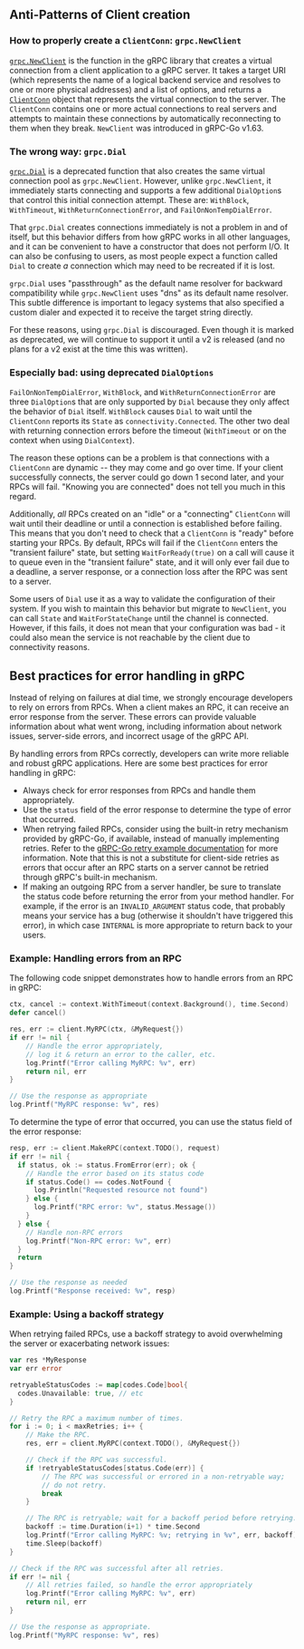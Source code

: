 ## Anti-Patterns of Client creation

### How to properly create a `ClientConn`: `grpc.NewClient`

[`grpc.NewClient`](https://pkg.go.dev/google.golang.org/grpc#NewClient) is the
function in the gRPC library that creates a virtual connection from a client
application to a gRPC server.  It takes a target URI (which represents the name
of a logical backend service and resolves to one or more physical addresses) and
a list of options, and returns a
[`ClientConn`](https://pkg.go.dev/google.golang.org/grpc#ClientConn) object that
represents the virtual connection to the server.  The `ClientConn` contains one
or more actual connections to real servers and attempts to maintain these
connections by automatically reconnecting to them when they break.  `NewClient`
was introduced in gRPC-Go v1.63.

### The wrong way: `grpc.Dial`

[`grpc.Dial`](https://pkg.go.dev/google.golang.org/grpc#Dial) is a deprecated
function that also creates the same virtual connection pool as `grpc.NewClient`.
However, unlike `grpc.NewClient`, it immediately starts connecting and supports
a few additional `DialOption`s that control this initial connection attempt.
These are: `WithBlock`, `WithTimeout`, `WithReturnConnectionError`, and
`FailOnNonTempDialError`.

That `grpc.Dial` creates connections immediately is not a problem in and of
itself, but this behavior differs from how gRPC works in all other languages,
and it can be convenient to have a constructor that does not perform I/O.  It
can also be confusing to users, as most people expect a function called `Dial`
to create _a_ connection which may need to be recreated if it is lost.

`grpc.Dial` uses "passthrough" as the default name resolver for backward
compatibility while `grpc.NewClient` uses "dns" as its default name resolver.
This subtle difference is important to legacy systems that also specified a
custom dialer and expected it to receive the target string directly.

For these reasons, using `grpc.Dial` is discouraged.  Even though it is marked
as deprecated, we will continue to support it until a v2 is released (and no
plans for a v2 exist at the time this was written).

### Especially bad: using deprecated `DialOptions`

`FailOnNonTempDialError`, `WithBlock`, and `WithReturnConnectionError` are three
`DialOption`s that are only supported by `Dial` because they only affect the
behavior of `Dial` itself. `WithBlock` causes `Dial` to wait until the
`ClientConn` reports its `State` as `connectivity.Connected`.  The other two deal
with returning connection errors before the timeout (`WithTimeout` or on the
context when using `DialContext`).

The reason these options can be a problem is that connections with a
`ClientConn` are dynamic -- they may come and go over time.  If your client
successfully connects, the server could go down 1 second later, and your RPCs
will fail.  "Knowing you are connected" does not tell you much in this regard.

Additionally, _all_ RPCs created on an "idle" or a "connecting" `ClientConn`
will wait until their deadline or until a connection is established before
failing.  This means that you don't need to check that a `ClientConn` is "ready"
before starting your RPCs.  By default, RPCs will fail if the `ClientConn`
enters the "transient failure" state, but setting `WaitForReady(true)` on a
call will cause it to queue even in the "transient failure" state, and it will
only ever fail due to a deadline, a server response, or a connection loss after
the RPC was sent to a server.

Some users of `Dial` use it as a way to validate the configuration of their
system.  If you wish to maintain this behavior but migrate to `NewClient`, you
can call `State` and `WaitForStateChange` until the channel is connected.
However, if this fails, it does not mean that your configuration was bad - it
could also mean the service is not reachable by the client due to connectivity
reasons.

## Best practices for error handling in gRPC

Instead of relying on failures at dial time, we strongly encourage developers to
rely on errors from RPCs.  When a client makes an RPC, it can receive an error
response from the server.  These errors can provide valuable information about
what went wrong, including information about network issues, server-side errors,
and incorrect usage of the gRPC API.

By handling errors from RPCs correctly, developers can write more reliable and
robust gRPC applications.  Here are some best practices for error handling in
gRPC:

- Always check for error responses from RPCs and handle them appropriately.
- Use the `status` field of the error response to determine the type of error
  that occurred.
- When retrying failed RPCs, consider using the built-in retry mechanism
  provided by gRPC-Go, if available, instead of manually implementing retries.
  Refer to the [gRPC-Go retry example
  documentation](https://github.com/grpc/grpc-go/blob/master/examples/features/retry/README.md)
  for more information.  Note that this is not a substitute for client-side
  retries as errors that occur after an RPC starts on a server cannot be
  retried through gRPC's built-in mechanism.
- If making an outgoing RPC from a server handler, be sure to translate the
  status code before returning the error from your method handler.  For example,
  if the error is an `INVALID_ARGUMENT` status code, that probably means
  your service has a bug (otherwise it shouldn't have triggered this error), in
  which case `INTERNAL` is more appropriate to return back to your users.

### Example: Handling errors from an RPC

The following code snippet demonstrates how to handle errors from an RPC in
gRPC:

```go
ctx, cancel := context.WithTimeout(context.Background(), time.Second)
defer cancel()

res, err := client.MyRPC(ctx, &MyRequest{})
if err != nil {
    // Handle the error appropriately,
    // log it & return an error to the caller, etc.
    log.Printf("Error calling MyRPC: %v", err)
    return nil, err
}

// Use the response as appropriate
log.Printf("MyRPC response: %v", res)
```

To determine the type of error that occurred, you can use the status field of
the error response:

```go
resp, err := client.MakeRPC(context.TODO(), request)
if err != nil {
  if status, ok := status.FromError(err); ok {
    // Handle the error based on its status code
    if status.Code() == codes.NotFound {
      log.Println("Requested resource not found")
    } else {
      log.Printf("RPC error: %v", status.Message())
    }
  } else {
    // Handle non-RPC errors
    log.Printf("Non-RPC error: %v", err)
  }
  return
}

// Use the response as needed
log.Printf("Response received: %v", resp)
```

### Example: Using a backoff strategy

When retrying failed RPCs, use a backoff strategy to avoid overwhelming the
server or exacerbating network issues:

```go
var res *MyResponse
var err error

retryableStatusCodes := map[codes.Code]bool{
  codes.Unavailable: true, // etc
}

// Retry the RPC a maximum number of times.
for i := 0; i < maxRetries; i++ {
    // Make the RPC.
    res, err = client.MyRPC(context.TODO(), &MyRequest{})

    // Check if the RPC was successful.
    if !retryableStatusCodes[status.Code(err)] {
        // The RPC was successful or errored in a non-retryable way;
        // do not retry.
        break
    }

    // The RPC is retryable; wait for a backoff period before retrying.
    backoff := time.Duration(i+1) * time.Second
    log.Printf("Error calling MyRPC: %v; retrying in %v", err, backoff)
    time.Sleep(backoff)
}

// Check if the RPC was successful after all retries.
if err != nil {
    // All retries failed, so handle the error appropriately
    log.Printf("Error calling MyRPC: %v", err)
    return nil, err
}

// Use the response as appropriate.
log.Printf("MyRPC response: %v", res)
```
